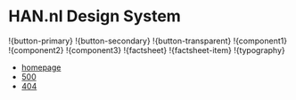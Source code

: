 # HAN.nl Design System
!{button-primary}
!{button-secondary}
!{button-transparent}
!{component1}
!{component2}
!{component3}
!{factsheet}
!{factsheet-item}
!{typography}

* [homepage](/index.html)
* [500](/500.html)
* [404](/404.html) 